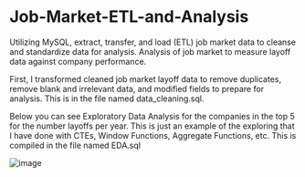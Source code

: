 # Job-Market-ETL-and-Analysis
Utilizing MySQL, extract, transfer, and load (ETL) job market data to cleanse and standardize data for analysis. Analysis of job market to measure layoff data against company performance.


First, I transformed cleaned job market layoff data to remove duplicates, remove blank and irrelevant data, and modified fields to prepare for analysis. 
This is in the file named data_cleaning.sql.

Below you can see Exploratory Data Analysis for the companies in the top 5 for the number layoffs per year.
This is just an example of the exploring that I have done with CTEs, Window Functions, Aggregate Functions, etc.
This is compiled in the file named EDA.sql

![image](https://github.com/user-attachments/assets/a355e78e-d393-483d-bf40-1ecaed3e12dc)
